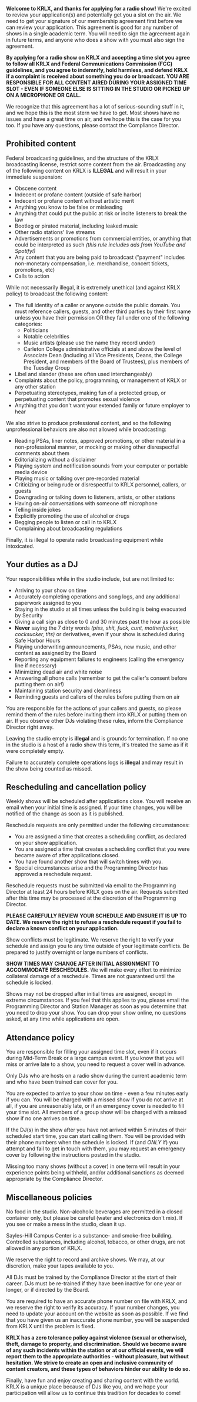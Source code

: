 **Welcome to KRLX, and thanks for applying for a radio show!**
We're excited to review your application(s) and potentially get you a slot on the air.
We need to get your signature of our membership agreement first before we can review your application.
This agreement is good for any number of shows in a single academic term.
You will need to sign the agreement again in future terms, and anyone who does a show with you must also sign the agreement.

**By applying for a radio show on KRLX and accepting a time slot you agree to follow all KRLX and Federal Communications Commission (FCC) guidelines, and you agree to indemnify, hold harmless, and defend KRLX if a complaint is received about something you do or broadcast. YOU ARE RESPONSIBLE FOR ALL CONTENT AIRED DURING YOUR ASSIGNED TIME SLOT - EVEN IF SOMEONE ELSE IS SITTING IN THE STUDIO OR PICKED UP ON A MICROPHONE OR CALL.**

We recognize that this agreement has a lot of serious-sounding stuff in it, and we hope this is the most stern we have to get.
Most shows have no issues and have a great time on air, and we hope this is the case for you too.
If you have any questions, please contact the Compliance Director.

## Prohibited content

Federal broadcasting guidelines, and the structure of the KRLX broadcasting license, restrict some content from the air.
Broadcasting any of the following content on KRLX is **ILLEGAL** and will result in your immediate suspension:

- Obscene content
- Indecent or profane content (outside of safe harbor)
- Indecent or profane content without artistic merit
- Anything you know to be false or misleading
- Anything that could put the public at risk or incite listeners to break the law
- Bootleg or pirated material, including leaked music
- Other radio stations' live streams
- Advertisements or promotions from commercial entities, or anything that could be interpreted as such _(this rule includes ads from YouTube and Spotify!)_
- Any content that you are being paid to broadcast ("payment" includes non-monetary compensation, i.e. merchandise, concert tickets, promotions, etc)
- Calls to action

While not necessarily illegal, it is extremely unethical (and against KRLX policy) to broadcast the following content:

- The full identity of a caller or anyone outside the public domain. You must reference callers, guests, and other third parties by their first name unless you have their permission OR they fall under one of the following categories:
  - Politicians
  - Notable celebrities
  - Music artists (please use the name they record under)
  - Carleton College administrative officials at and above the level of Associate Dean (including all Vice Presidents, Deans, the College President, and members of the Board of Trustees), plus members of the Tuesday Group
- Libel and slander (these are often used interchangeably)
- Complaints about the policy, programming, or management of KRLX or any other station
- Perpetuating stereotypes, making fun of a protected group, or perpetuating content that promotes sexual violence
- Anything that you don't want your extended family or future employer to hear

We also strive to produce professional content, and so the following unprofessional behaviors are also not allowed while broadcasting:

- Reading PSAs, liner notes, approved promotions, or other material in a non-professional manner, or mocking or making other disrespectful comments about them
- Editorializing without a disclaimer
- Playing system and notification sounds from your computer or portable media device
- Playing music or talking over pre-recorded material
- Criticizing or being rude or disrespectful to KRLX personnel, callers, or guests
- Downgrading or talking down to listeners, artists, or other stations
- Having on-air conversations with someone off microphone
- Telling inside jokes
- Explicitly promoting the use of alcohol or drugs
- Begging people to listen or call in to KRLX
- Complaining about broadcasting regulations

Finally, it is illegal to operate radio broadcasting equipment while intoxicated.

## Your duties as a DJ

Your responsibilities while in the studio include, but are not limited to:

- Arriving to your show on time
- Accurately completing operations and song logs, and any additional paperwork assigned to you
- Staying in the studio at all times unless the building is being evacuated by Security
- Giving a call sign as close to 0 and 30 minutes past the hour as possible
- **Never** saying the 7 dirty words _(piss, shit, fuck, cunt, motherfucker, cocksucker, tits)_ or derivatives, even if your show is scheduled during Safe Harbor Hours
- Playing underwriting announcements, PSAs, new music, and other content as assigned by the Board
- Reporting any equipment failures to engineers (calling the emergency line if necessary)
- Minimizing dead air and white noise
- Answering all phone calls (remember to get the caller's consent before putting them on air!)
- Maintaining station security and cleanliness
- Reminding guests and callers of the rules before putting them on air

You are responsible for the actions of your callers and guests, so please remind them of the rules before inviting them into KRLX or putting them on air.
If you observe other DJs violating these rules, inform the Compliance Director right away.

Leaving the studio empty is **illegal** and is grounds for termination.
If no one in the studio is a host of a radio show this term, it's treated the same as if it were completely empty.

Failure to accurately complete operations logs is **illegal** and may result in the show being counted as missed.

## Rescheduling and cancellation policy

Weekly shows will be scheduled after applications close.
You will receive an email when your initial time is assigned.
If your time changes, you will be notified of the change as soon as it is published.

Reschedule requests are only permitted under the following circumstances:

- You are assigned a time that creates a scheduling conflict, as declared on your show application.
- You are assigned a time that creates a scheduling conflict that you were became aware of after applications closed.
- You have found another show that will switch times with you.
- Special circumstances arise and the Programming Director has approved a reschedule request.

Reschedule requests must be submitted via email to the Programming Director at least 24 hours before KRLX goes on the air.
Requests submitted after this time may be processed at the discretion of the Programming Director.

**PLEASE CAREFULLY REVIEW YOUR SCHEDULE AND ENSURE IT IS UP TO DATE. We reserve the right to refuse a reschedule request if you fail to declare a known conflict on your application.**

Show conflicts must be legitimate.
We reserve the right to verify your schedule and assign you to any time outside of your legitimate conflicts.
Be prepared to justify overnight or large numbers of conflicts.

**SHOW TIMES MAY CHANGE AFTER INITIAL ASSIGNMENT TO ACCOMMODATE RESCHEDULES.**
We will make every effort to minimize collateral damage of a reschedule.
Times are not guaranteed until the schedule is locked.

Shows may not be dropped after initial times are assigned, except in extreme circumstances.
If you feel that this applies to you, please email the Programming Director and Station Manager as soon as you determine that you need to drop your show.
You can drop your show online, no questions asked, at any time while applications are open.

## Attendance policy

You are responsible for filling your assigned time slot, even if it occurs during Mid-Term Break or a large campus event.
If you know that you will miss or arrive late to a show, you need to request a cover well in advance.

Only DJs who are hosts on a radio show during the current academic term and who have been trained can cover for you.

You are expected to arrive to your show on time - even a few minutes early if you can.
You will be charged with a missed show if you do not arrive at all, if you are unreasonably late, or if an emergency cover is needed to fill your time slot.
All members of a group show will be charged with a missed show if no one arrives on time.

If the DJ(s) in the show after you have not arrived within 5 minutes of their scheduled start time, you can start calling them.
You will be provided with their phone numbers when the schedule is locked.
If (and _ONLY_ if) you attempt and fail to get in touch with them, you may request an emergency cover by following the instructions posted in the studio.

Missing too many shows (without a cover) in one term will result in your experience points being withheld, and/or additional sanctions as deemed appropriate by the Compliance Director.

## Miscellaneous policies

No food in the studio.
Non-alcoholic beverages are permitted in a closed container only, but please be careful (water and electronics don't mix).
If you see or make a mess in the studio, clean it up.

Sayles-Hill Campus Center is a substance- and smoke-free building.
Controlled substances, including alcohol, tobacco, or other drugs, are not allowed in any portion of KRLX.

We reserve the right to record and archive shows.
We may, at our discretion, make your tapes available to you.

All DJs must be trained by the Compliance Director at the start of their career.
DJs must be re-trained if they have been inactive for one year or longer, or if directed by the Board.

You are required to have an accurate phone number on file with KRLX, and we reserve the right to verify its accuracy.
If your number changes, you need to update your account on the website as soon as possible.
If we find that you have given us an inaccurate phone number, you will be suspended from KRLX until the problem is fixed.

**KRLX has a zero tolerance policy against violence (sexual or otherwise), theft, damage to property, and discrimination. Should we become aware of any such incidents within the station or at our official events, we will report them to the appropriate authorities - without pleasure, but without hesitation. We strive to create an open and inclusive community of content creators, and these types of behaviors hinder our ability to do so.**

Finally, have fun and enjoy creating and sharing content with the world.
KRLX is a unique place because of DJs like you, and we hope your participation will allow us to continue this tradition for decades to come!
